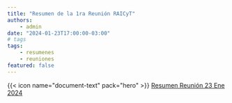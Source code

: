 ```yaml
---
title: "Resumen de la 1ra Reunión RAICyT"
authors:
    - admin
date: "2024-01-23T17:00:00-03:00"
# tags
tags: 
    - resumenes 
    - reuniones
featured: false
---
```



{{< icon name="document-text" pack="hero" >}} [Resumen Reunión 23 Ene 2024](resumen-1er-reunion.pdf)
